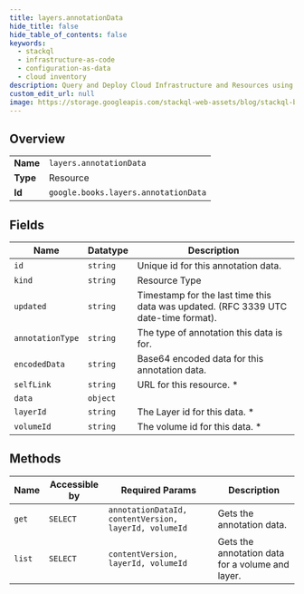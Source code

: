 ```yaml
---
title: layers.annotationData
hide_title: false
hide_table_of_contents: false
keywords:
  - stackql
  - infrastructure-as-code
  - configuration-as-data
  - cloud inventory
description: Query and Deploy Cloud Infrastructure and Resources using SQL
custom_edit_url: null
image: https://storage.googleapis.com/stackql-web-assets/blog/stackql-blog-post-featured-image.png
---
```

  
    

## Overview
<table><tbody>
<tr><td><b>Name</b></td><td><code>layers.annotationData</code></td></tr>
<tr><td><b>Type</b></td><td>Resource</td></tr>
<tr><td><b>Id</b></td><td><code>google.books.layers.annotationData</code></td></tr>
</tbody></table>

## Fields
| Name | Datatype | Description |
| ---- | -------- | ----------- |
| `id` | `string` | Unique id for this annotation data. |
| `kind` | `string` | Resource Type |
| `updated` | `string` | Timestamp for the last time this data was updated. (RFC 3339 UTC date-time format). |
| `annotationType` | `string` | The type of annotation this data is for. |
| `encodedData` | `string` | Base64 encoded data for this annotation data. |
| `selfLink` | `string` | URL for this resource. * |
| `data` | `object` |  |
| `layerId` | `string` | The Layer id for this data. * |
| `volumeId` | `string` | The volume id for this data. * |
## Methods
| Name | Accessible by | Required Params | Description |
| ---- | ------------- | --------------- | ----------- |
| `get` | `SELECT` | `annotationDataId, contentVersion, layerId, volumeId` | Gets the annotation data. |
| `list` | `SELECT` | `contentVersion, layerId, volumeId` | Gets the annotation data for a volume and layer. |
